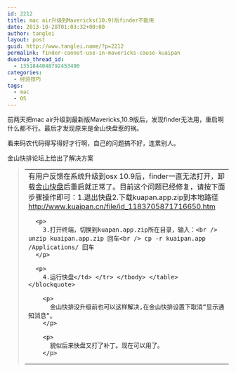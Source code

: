 ```yaml
---
id: 2212
title: mac air升级到Mavericks(10.9)后finder不能用
date: 2013-10-28T01:03:32+00:00
author: tanglei
layout: post
guid: http://www.tanglei.name/?p=2212
permalink: finder-cannot-use-in-mavericks-cause-kuaipan
duoshuo_thread_id:
  - 1351844048792453490
categories:
  - 经验技巧
tags:
  - mac
  - OS
---
```

前两天把mac air升级到最新版Mavericks,10.9版后，发现finder无法用，重启啊什么都不行。最后才发现原来是金山快盘惹的祸。

看来码农代码得写得好才行啊，自己的问题搞不好，连累别人。

金山快排论坛上给出了解决方案

> <table cellspacing="0" cellpadding="0">
>   <tr>
>     <td id="postmessage_361912">
>       有用户反馈在系统升级到osx 10.9后，finder一直无法打开，卸载<a href="http://www.kuaipan.cn/" target="_blank">金山快盘</a>后重启就正常了。目前这个问题已经修复，请按下面步骤操作即可：1.退出快盘2.下载kuapan.app.zip到本地路径<br /> <a href="http://www.kuaipan.cn/file/id_1183705871716650.htm" target="_blank">http://www.kuaipan.cn/file/id_1183705871716650.htm</a></p> 
>       
>       <p>
>         3.打开终端，切换到kuapan.app.zip所在目录，输入：<br /> unzip kuaipan.app.zip 回车<br /> cp -r kuaipan.app /Applications/ 回车
>       </p>
>       
>       <p>
>         4.运行快盘</td> </tr> </tbody> </table> </blockquote> 
>         
>         <p>
>           金山快排没升级前也可以这样解决,在金山快排设置下取消“显示通知消息“。
>         </p>
>         
>         <p>
>           貌似后来快盘又打了补丁。现在可以用了。
>         </p>
